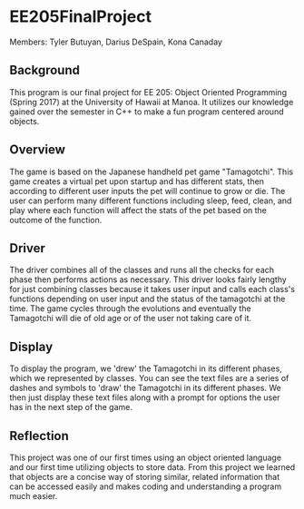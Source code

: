 # EE205FinalProject

Members: Tyler Butuyan, Darius DeSpain, Kona Canaday
## Background
This program is our final project for EE 205: Object Oriented Programming (Spring 2017) at the University of Hawaii at Manoa. It utilizes our knowledge gained over the semester in C++ to make a fun program centered around objects.

## Overview
The game is based on the Japanese handheld pet game "Tamagotchi". This game creates a virtual pet upon startup and has different stats, then according to different user inputs the pet will continue to grow or die. The user can perform many different functions including sleep, feed, clean, and play where each function will affect the stats of the pet based on the outcome of the function.

## Driver
The driver combines all of the classes and runs all the checks for each phase then performs actions as necessary. This driver looks fairly lengthy for just combining classes because it takes user input and calls each class's functions depending on user input and the status of the tamagotchi at the time. The game cycles through the evolutions and eventually the Tamagotchi will die of old age or of the user not taking care of it. 

## Display
To display the program, we 'drew' the Tamagotchi in its different phases, which we represented by classes. You can see the text files are a series of dashes and symbols to 'draw' the Tamagotchi in its different phases. We then just display these text files along with a prompt for options the user has in the next step of the game.

## Reflection
This project was one of our first times using an object oriented language and our first time utilizing objects to store data. From this project we learned that objects are a concise way of storing similar, related information that can be accessed easily and makes coding and understanding a program much easier.
